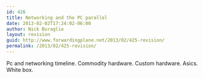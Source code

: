 ```yaml
---
id: 426
title: Networking and the PC parallel
date: 2013-02-02T17:24:02-06:00
author: Nick Buraglio
layout: revision
guid: http://www.forwardingplane.net/2013/02/425-revision/
permalink: /2013/02/425-revision/
---
```

Pc and networking timeline. Commodity hardware. Custom hardware. Asics. White box.